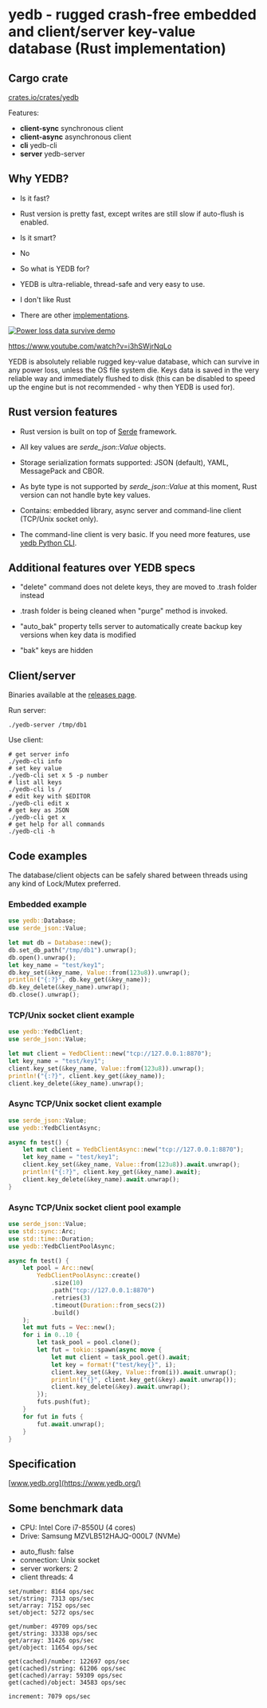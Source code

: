 # yedb - rugged crash-free embedded and client/server key-value database (Rust implementation)

## Cargo crate

[crates.io/crates/yedb](https://crates.io/crates/yedb)

Features:

- **client-sync** synchronous client
- **client-async** asynchronous client
- **cli** yedb-cli
- **server** yedb-server

## Why YEDB?

- Is it fast?
- Rust version is pretty fast, except writes are still slow if auto-flush is
  enabled.

- Is it smart?
- No

- So what is YEDB for?
- YEDB is ultra-reliable, thread-safe and very easy to use.

- I don't like Rust
- There are other [implementations](https://www.yedb.org).

[![Power loss data survive
demo](https://img.youtube.com/vi/i3hSWjrNqLo/0.jpg)](https://www.youtube.com/watch?v=i3hSWjrNqLo)

<https://www.youtube.com/watch?v=i3hSWjrNqLo>


YEDB is absolutely reliable rugged key-value database, which can survive in any
power loss, unless the OS file system die. Keys data is saved in the very
reliable way and immediately flushed to disk (this can be disabled to speed up
the engine but is not recommended - why then YEDB is used for).

## Rust version features

- Rust version is built on top of [Serde](https://serde.rs) framework.

- All key values are *serde_json::Value* objects.

- Storage serialization formats supported: JSON (default), YAML, MessagePack
  and CBOR.

- As byte type is not supported by *serde_json::Value* at this moment, Rust
  version can not handle byte key values.

- Contains: embedded library, async server and command-line client (TCP/Unix
  socket only).

- The command-line client is very basic. If you need more features, use [yedb
  Python CLI](https://github.com/alttch/yedb-py).

## Additional features over YEDB specs

- "delete" command does not delete keys, they are moved to .trash folder
  instead

- .trash folder is being cleaned when "purge" method is invoked.

- "auto\_bak" property tells server to automatically create backup key versions
  when key data is modified

- "bak" keys are hidden

## Client/server

Binaries available at the [releases
page](https://github.com/alttch/yedb-rs/releases).

Run server:

```shell
./yedb-server /tmp/db1
```

Use client:

```shell
# get server info
./yedb-cli info
# set key value
./yedb-cli set x 5 -p number
# list all keys
./yedb-cli ls /
# edit key with $EDITOR
./yedb-cli edit x
# get key as JSON
./yedb-cli get x
# get help for all commands
./yedb-cli -h
```

## Code examples

The database/client objects can be safely shared between threads using any kind
of Lock/Mutex preferred.

### Embedded example

```rust
use yedb::Database;
use serde_json::Value;

let mut db = Database::new();
db.set_db_path("/tmp/db1").unwrap();
db.open().unwrap();
let key_name = "test/key1";
db.key_set(&key_name, Value::from(123u8)).unwrap();
println!("{:?}", db.key_get(&key_name));
db.key_delete(&key_name).unwrap();
db.close().unwrap();
```

### TCP/Unix socket client example

```rust
use yedb::YedbClient;
use serde_json::Value;

let mut client = YedbClient::new("tcp://127.0.0.1:8870");
let key_name = "test/key1";
client.key_set(&key_name, Value::from(123u8)).unwrap();
println!("{:?}", client.key_get(&key_name));
client.key_delete(&key_name).unwrap();
```

### Async TCP/Unix socket client example

```rust
use serde_json::Value;
use yedb::YedbClientAsync;

async fn test() {
    let mut client = YedbClientAsync::new("tcp://127.0.0.1:8870");
    let key_name = "test/key1";
    client.key_set(&key_name, Value::from(123u8)).await.unwrap();
    println!("{:?}", client.key_get(&key_name).await);
    client.key_delete(&key_name).await.unwrap();
}
```

### Async TCP/Unix socket client pool example

```rust
use serde_json::Value;
use std::sync::Arc;
use std::time::Duration;
use yedb::YedbClientPoolAsync;

async fn test() {
    let pool = Arc::new(
        YedbClientPoolAsync::create()
            .size(10)
            .path("tcp://127.0.0.1:8870")
            .retries(3)
            .timeout(Duration::from_secs(2))
            .build()
    );
    let mut futs = Vec::new();
    for i in 0..10 {
        let task_pool = pool.clone();
        let fut = tokio::spawn(async move {
            let mut client = task_pool.get().await;
            let key = format!("test/key{}", i);
            client.key_set(&key, Value::from(i)).await.unwrap();
            println!("{}", client.key_get(&key).await.unwrap());
            client.key_delete(&key).await.unwrap();
        });
        futs.push(fut);
    }
    for fut in futs {
        fut.await.unwrap();
    }
}
```

## Specification

[www.yedb.org](https://www.yedb.org/)

## Some benchmark data

* CPU: Intel Core i7-8550U (4 cores)
* Drive: Samsung MZVLB512HAJQ-000L7 (NVMe)

- auto\_flush: false
- connection: Unix socket
- server workers: 2
- client threads: 4

```shell
set/number: 8164 ops/sec
set/string: 7313 ops/sec
set/array: 7152 ops/sec
set/object: 5272 ops/sec

get/number: 49709 ops/sec
get/string: 33338 ops/sec
get/array: 31426 ops/sec
get/object: 11654 ops/sec

get(cached)/number: 122697 ops/sec
get(cached)/string: 61206 ops/sec
get(cached)/array: 59309 ops/sec
get(cached)/object: 34583 ops/sec

increment: 7079 ops/sec
```
